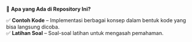 📂 **Apa yang Ada di Repository Ini?**

✅ **Contoh Kode** – Implementasi berbagai konsep dalam bentuk kode yang bisa langsung dicoba.  
✅ **Latihan Soal** – Soal-soal latihan untuk mengasah pemahaman.
